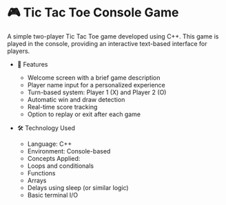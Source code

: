 # 🎮 Tic Tac Toe Console Game
A simple two-player Tic Tac Toe game developed using C++. This game is played in the console, providing an interactive text-based interface for players.

- 🧠 Features
  - Welcome screen with a brief game description
  - Player name input for a personalized experience
  - Turn-based system: Player 1 (X) and Player 2 (O)
  - Automatic win and draw detection
  - Real-time score tracking
  - Option to replay or exit after each game

- 🛠 Technology Used
  - Language: C++
  - Environment: Console-based
  - Concepts Applied:
  - Loops and conditionals
  - Functions
  - Arrays
  - Delays using sleep (or similar logic)
  - Basic terminal I/O
